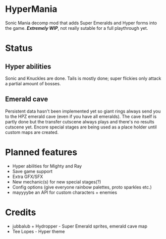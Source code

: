 # HyperMania
Sonic Mania decomp mod that adds Super Emeralds and Hyper forms into the game.
***Extremely WIP***, not really sutable for a full playthrough yet.
# Status
## Hyper abilities
Sonic and Knuckles are done. Tails is mostly done; super flickies only attack a partial amount of bosses.
## Emerald cave
Persistent data hasn't been implemented yet so giant rings always send you to the HPZ emerald cave (even if you have all emeralds). 
The cave itself is partly done but the transfer cutscene always plays and there's no results cutscene yet. Encore special stages are being used as a place holder until custom maps are created.
# Planned features
+ Hyper abilities for Mighty and Ray
+ Save game support
+ Extra GFX/SFX
+ New mechanic(s) for new special stages(?)
+ Config options (give everyone rainbow palettes, proto sparkles etc.)
+ mayyyybe an API for custom characters + enemies

# Credits
+ jubbalub + Hydropper - Super Emerald sprites, emerald cave map
+ Tee Lopes - Hyper theme
